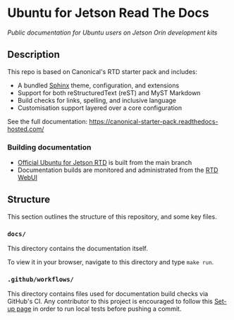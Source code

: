 # Ubuntu for Jetson Read The Docs

*Public documentation for Ubuntu users on Jetson Orin development kits*

## Description

This repo is based on Canonical's RTD starter pack and includes:

* A bundled [Sphinx] theme, configuration, and extensions
* Support for both reStructuredText (reST) and MyST Markdown
* Build checks for links, spelling, and inclusive language
* Customisation support layered over a core configuration

See the full documentation: https://canonical-starter-pack.readthedocs-hosted.com/

### Building documentation
* [Official Ubuntu for Jetson RTD] is built from the main branch
* Documentation builds are monitored and administrated from the [RTD WebUI]

## Structure

This section outlines the structure of this repository, and some key files.

### `docs/`

This directory contains the documentation itself.

To view it in your browser, navigate to this directory and type `make run`.

### `.github/workflows/`

This directory contains files used for documentation build checks via GitHub's CI.
Any contributor to this project is encouraged to follow this [Set-up page] in order 
to run local tests before pushing a commit.

<!--Links-->

[Official Ubuntu for Jetson RTD]: https://canonical-ubuntu-for-jetson.readthedocs-hosted.com/en/latest/
[RTD WebUI]: https://app.readthedocs.com/projects/canonical-ubuntu-for-jetson/
[Sphinx]: https://www.sphinx-doc.org/
[Set-up page]: https://canonical-starter-pack.readthedocs-hosted.com/latest/tutorial/set-up/
